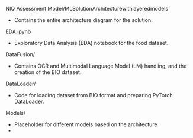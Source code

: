 NIQ Assessment
Model/MLSolutionArchitecturewithlayeredmodels
- Contains the entire architecture diagram for the solution.

EDA.ipynb
- Exploratory Data Analysis (EDA) notebook for the food dataset.

DataFusion/
- Contains OCR and Multimodal Language Model (LM) handling, and the creation of the BIO dataset.

DataLoader/
- Code for loading dataset from BIO format and preparing PyTorch DataLoader.

Models/
- Placeholder for different models based on the architecture
- 
